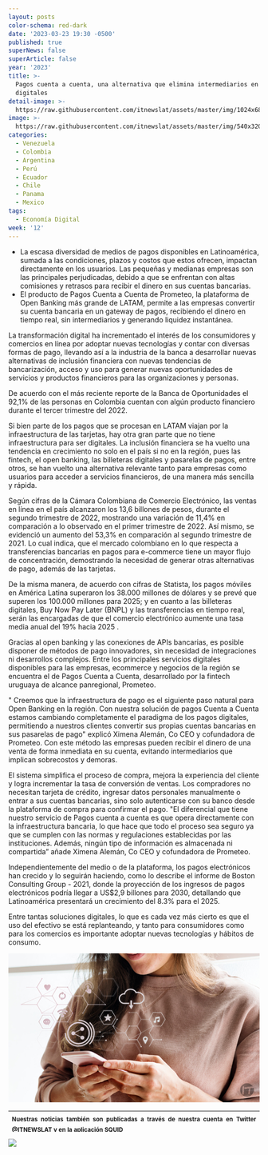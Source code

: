 ```yaml
---
layout: posts
color-schema: red-dark
date: '2023-03-23 19:30 -0500'
published: true
superNews: false
superArticle: false
year: '2023'
title: >-
  Pagos cuenta a cuenta, una alternativa que elimina intermediarios en los pagos
  digitales
detail-image: >-
  https://raw.githubusercontent.com/itnewslat/assets/master/img/1024x680/mujer-con-celular-g.jpg
image: >-
  https://raw.githubusercontent.com/itnewslat/assets/master/img/540x320/mujer-con-celular-p.jpg
categories:
  - Venezuela
  - Colombia
  - Argentina
  - Perú
  - Ecuador
  - Chile
  - Panama
  - Mexico
tags:
  - Economía Digital
week: '12'
---
```

- La escasa diversidad de medios de pagos disponibles en Latinoamérica, sumada a las condiciones, plazos y costos que estos ofrecen, impactan directamente en los usuarios. Las pequeñas y medianas empresas son las principales perjudicadas, debido a que se enfrentan con altas comisiones y retrasos para recibir el dinero en sus cuentas bancarias.
- El producto de Pagos Cuenta a Cuenta de Prometeo, la plataforma de Open Banking más grande de LATAM, permite a las empresas convertir su cuenta bancaria en un gateway de pagos, recibiendo el dinero en tiempo real, sin intermediarios y generando liquidez instantánea.


La transformación digital ha incrementado el interés de los consumidores y comercios en línea por adoptar nuevas tecnologías y contar con diversas formas de pago, llevando así a la industria de la banca  a  desarrollar nuevas alternativas de inclusión financiera con nuevas tendencias de bancarización, acceso y uso para generar nuevas oportunidades de servicios y productos financieros para las organizaciones y personas.

De acuerdo con el más reciente reporte de la Banca de Oportunidades el 92,1% de las personas en Colombia cuentan con algún producto financiero durante el tercer trimestre del 2022.

Si bien parte de los pagos que se procesan en LATAM viajan por la infraestructura de las tarjetas, hay otra gran parte que no tiene infraestructura para ser digitales. La inclusión financiera se ha vuelto una tendencia en crecimiento no solo en el país si no en la región, pues las fintech,  el open banking, las billeteras digitales y pasarelas de pagos, entre otros, se han vuelto una alternativa relevante tanto para empresas como usuarios para acceder a servicios financieros, de una manera más sencilla y rápida.

Según cifras de la Cámara Colombiana de Comercio Electrónico, las ventas en línea en el país alcanzaron los 13,6 billones de pesos, durante el segundo trimestre de 2022, mostrando una variación de 11,4% en comparación a lo observado en el primer trimestre de 2022. Así mismo, se evidenció un aumento del 53,3% en comparación al segundo trimestre de 2021. Lo cual indica, que el mercado colombiano en lo que respecta a transferencias bancarias en pagos para e-commerce tiene un mayor flujo de concentración, demostrando la necesidad de generar otras alternativas de pago, además de las tarjetas.

De la misma manera, de acuerdo con cifras de  Statista, los pagos móviles en América Latina superaron los 38.000 millones de dólares y se prevé que superen los 100.000 millones para 2025; y en cuanto a las billeteras digitales, Buy Now Pay Later (BNPL) y las transferencias en tiempo real, serán las encargadas de que el comercio electrónico aumente una tasa media anual del 19% hacia 2025 .

 Gracias al open banking y las conexiones de APIs bancarias, es posible disponer de métodos de pago innovadores, sin necesidad de integraciones ni desarrollos complejos. Entre los principales servicios digitales disponibles para las empresas, ecommerce y negocios de la región se encuentra el de Pagos Cuenta a Cuenta, desarrollado por la fintech uruguaya de alcance panregional, Prometeo.

" Creemos que la infraestructura de pago es el siguiente paso natural para Open Banking en la región. Con nuestra solución de pagos Cuenta a Cuenta estamos cambiando completamente el paradigma de los pagos digitales, permitiendo a nuestros clientes convertir sus propias cuentas bancarias en sus pasarelas de pago" explicó Ximena Alemán, Co CEO y cofundadora de Prometeo. Con este método las empresas pueden recibir el dinero de una venta de forma inmediata en su cuenta, evitando intermediarios que implican sobrecostos y demoras.

El sistema simplifica el proceso de compra, mejora la experiencia del cliente y logra incrementar la tasa de conversión de ventas. Los compradores no necesitan tarjeta de crédito, ingresar datos personales manualmente o entrar a sus cuentas bancarias, sino solo autenticarse con su banco desde la plataforma de compra para confirmar el pago.  "El diferencial que tiene nuestro servicio de Pagos cuenta a cuenta es que opera directamente con la infraestructura bancaria, lo que hace que todo el proceso sea seguro ya que se cumplen con las normas y regulaciones establecidas por las instituciones. Además, ningún tipo de información es almacenada ni compartida” añade Ximena Alemán, Co CEO y cofundadora de Prometeo.

Independientemente del medio o de la plataforma, los pagos electrónicos han crecido y lo seguirán haciendo, como lo describe el informe de Boston Consulting Group - 2021, donde la proyección de los ingresos de pagos electrónicos podría llegar a US$2,9 billones para 2030, detallando que Latinoamérica presentará un crecimiento del 8.3% para el 2025.

Entre tantas soluciones digitales, lo que es cada vez más cierto es que el uso del efectivo se está replanteando, y tanto para consumidores como para los comercios es importante adoptar nuevas tecnologías y hábitos de consumo.

![](https://raw.githubusercontent.com/itnewslat/assets/master/img/540x320/mujer-con-celular-p.jpg)

<table style="height: 42px;" width="569">
<tbody>
<tr>
<td style="text-align: justify;"><sub><strong>Nuestras noticias también son publicadas a través de nuestra cuenta en Twitter <a href="https://twitter.com/itnewslat?lang=es">@ITNEWSLAT</a> y en la aplicación <a href="https://squidapp.co/en/">SQUID</a></strong></sub></td>
</tr>
</tbody>
</table>
<img src="https://tracker.metricool.com/c3po.jpg?hash=56f88a41e39ab42c063cc51676587a04"/>
